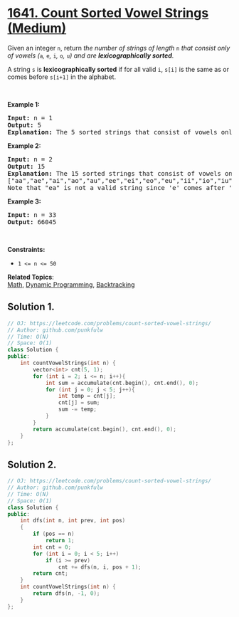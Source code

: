 # [1641. Count Sorted Vowel Strings (Medium)](https://leetcode.com/problems/count-sorted-vowel-strings/)

<p>Given an integer <code>n</code>, return <em>the number of strings of length </em><code>n</code><em> that consist only of vowels (</em><code>a</code><em>, </em><code>e</code><em>, </em><code>i</code><em>, </em><code>o</code><em>, </em><code>u</code><em>) and are <strong>lexicographically sorted</strong>.</em></p>

<p>A string <code>s</code> is <strong>lexicographically sorted</strong> if for all valid <code>i</code>, <code>s[i]</code> is the same as or comes before <code>s[i+1]</code> in the alphabet.</p>

<p>&nbsp;</p>
<p><strong>Example 1:</strong></p>

<pre><strong>Input:</strong> n = 1
<strong>Output:</strong> 5
<strong>Explanation:</strong> The 5 sorted strings that consist of vowels only are <code>["a","e","i","o","u"].</code>
</pre>

<p><strong>Example 2:</strong></p>

<pre><strong>Input:</strong> n = 2
<strong>Output:</strong> 15
<strong>Explanation:</strong> The 15 sorted strings that consist of vowels only are
["aa","ae","ai","ao","au","ee","ei","eo","eu","ii","io","iu","oo","ou","uu"].
Note that "ea" is not a valid string since 'e' comes after 'a' in the alphabet.
</pre>

<p><strong>Example 3:</strong></p>

<pre><strong>Input:</strong> n = 33
<strong>Output:</strong> 66045
</pre>

<p>&nbsp;</p>
<p><strong>Constraints:</strong></p>

<ul>
	<li><code>1 &lt;= n &lt;= 50</code>&nbsp;</li>
</ul>


**Related Topics**:  
[Math](https://leetcode.com/tag/math/), [Dynamic Programming](https://leetcode.com/tag/dynamic-programming/), [Backtracking](https://leetcode.com/tag/backtracking/)

## Solution 1.


```cpp
// OJ: https://leetcode.com/problems/count-sorted-vowel-strings/
// Author: github.com/punkfulw
// Time: O(N)
// Space: O(1)
class Solution {
public:
    int countVowelStrings(int n) {
        vector<int> cnt(5, 1);
        for (int i = 2; i <= n; i++){
            int sum = accumulate(cnt.begin(), cnt.end(), 0);
            for (int j = 0; j < 5; j++){
                int temp = cnt[j];
                cnt[j] = sum;
                sum -= temp;
            }
        }
        return accumulate(cnt.begin(), cnt.end(), 0);
    }
};
```

## Solution 2.


```cpp
// OJ: https://leetcode.com/problems/count-sorted-vowel-strings/
// Author: github.com/punkfulw
// Time: O(N)
// Space: O(1)
class Solution {
public:
    int dfs(int n, int prev, int pos)
    {
        if (pos == n)
            return 1;
        int cnt = 0;
        for (int i = 0; i < 5; i++)
            if (i >= prev)
                cnt += dfs(n, i, pos + 1);
        return cnt;
    }
    int countVowelStrings(int n) {
        return dfs(n, -1, 0);
    }
};
```
